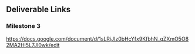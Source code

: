 ## Deliverable Links

### Milestone 3

https://docs.google.com/document/d/1sLRjJIz0bHcYfx9KfbhN_qZXmO5O82MA2Hi5L7JI0wk/edit
